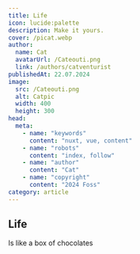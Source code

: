 ```yaml
---
title: Life
icon: lucide:palette
description: Make it yours.
cover: /picat.webp
author:
  name: Cat
  avatarUrl: /Cateouti.png
  link: /authors/catventurist
publishedAt: 22.07.2024
image:
  src: /Cateouti.png
  alt: Catpic
  width: 400
  height: 300
head:
  meta:
    - name: "keywords"
      content: "nuxt, vue, content"
    - name: "robots"
      content: "index, follow"
    - name: "author"
      content: "Cat"
    - name: "copyright"
      content: "2024 Foss"
category: article
---
```


## Life
Is like a box of chocolates


